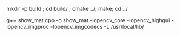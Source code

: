 
mkdir -p build ; cd build/ ; cmake ../; make; cd ../

g++ show_mat.cpp -o show_mat -lopencv_core -lopencv_highgui -lopencv_imgproc -lopencv_imgcodecs -L /usr/local/lib/


